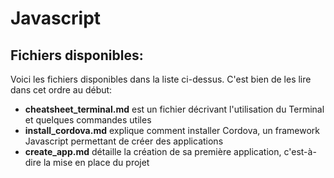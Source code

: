 # Javascript

## Fichiers disponibles:

Voici les fichiers disponibles dans la liste ci-dessus. C'est bien de les lire dans cet ordre au début:

* **cheatsheet_terminal.md** est un fichier décrivant l'utilisation du Terminal et quelques commandes utiles
* **install_cordova.md** explique comment installer Cordova, un framework Javascript permettant de créer des applications
* **create_app.md** détaille la création de sa première application, c'est-à-dire la mise en place du projet

